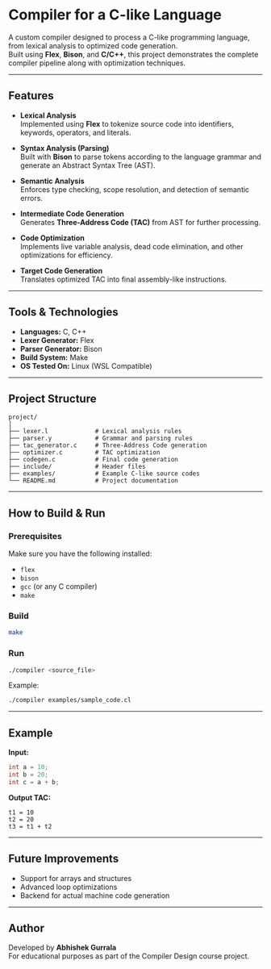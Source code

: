 # Compiler for a C-like Language

A custom compiler designed to process a C-like programming language, from lexical analysis to optimized code generation.  
Built using **Flex**, **Bison**, and **C/C++**, this project demonstrates the complete compiler pipeline along with optimization techniques.

---

## Features

- **Lexical Analysis**  
  Implemented using **Flex** to tokenize source code into identifiers, keywords, operators, and literals.

- **Syntax Analysis (Parsing)**  
  Built with **Bison** to parse tokens according to the language grammar and generate an Abstract Syntax Tree (AST).

- **Semantic Analysis**  
  Enforces type checking, scope resolution, and detection of semantic errors.

- **Intermediate Code Generation**  
  Generates **Three-Address Code (TAC)** from AST for further processing.

- **Code Optimization**  
  Implements live variable analysis, dead code elimination, and other optimizations for efficiency.

- **Target Code Generation**  
  Translates optimized TAC into final assembly-like instructions.

---

## Tools & Technologies

- **Languages:** C, C++
- **Lexer Generator:** Flex
- **Parser Generator:** Bison
- **Build System:** Make
- **OS Tested On:** Linux (WSL Compatible)

---

## Project Structure

```
project/
│
├── lexer.l             # Lexical analysis rules
├── parser.y            # Grammar and parsing rules
├── tac_generator.c     # Three-Address Code generation
├── optimizer.c         # TAC optimization
├── codegen.c           # Final code generation
├── include/            # Header files
├── examples/           # Example C-like source codes
└── README.md           # Project documentation
```

---

## How to Build & Run

### Prerequisites
Make sure you have the following installed:
- `flex`
- `bison`
- `gcc` (or any C compiler)
- `make`

### Build
```bash
make
```

### Run
```bash
./compiler <source_file>
```
Example:
```bash
./compiler examples/sample_code.cl
```

---

## Example

**Input:**
```c
int a = 10;
int b = 20;
int c = a + b;
```

**Output TAC:**
```
t1 = 10
t2 = 20
t3 = t1 + t2
```

---

## Future Improvements
- Support for arrays and structures
- Advanced loop optimizations
- Backend for actual machine code generation

---

## Author
Developed by **Abhishek Gurrala**  
For educational purposes as part of the Compiler Design course project.
